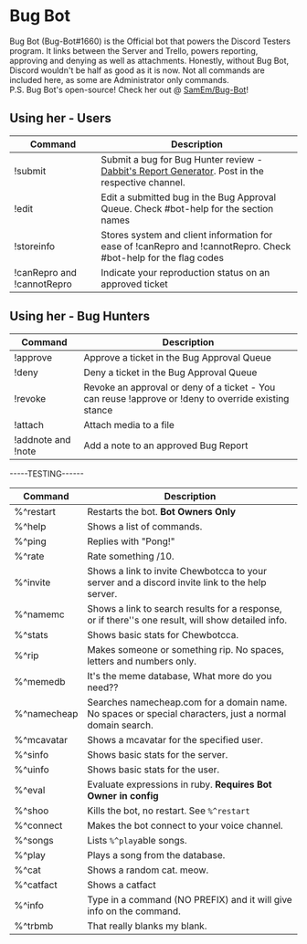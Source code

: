 # Bug Bot
Bug Bot (Bug-Bot#1660) is the Official bot that powers the Discord Testers program. It links between the Server and Trello, powers reporting, approving and denying as well as attachments. Honestly, without Bug Bot, Discord wouldn't be half as good as it is now.  Not all commands are included here, as some are Administrator only commands.  
P.S. Bug Bot's open-source! Check her out @ [SamEm/Bug-Bot](https://github.com/SamEm/Bug-Bot)!

## Using her - Users
Command | Description
--- | ----
!submit | Submit a bug for Bug Hunter review - [Dabbit's Report Generator](https://dabbit.typeform.com/to/mnlaDU). Post in the respective channel.
!edit | Edit a submitted bug in the Bug Approval Queue. Check #bot-help for the section names
!storeinfo | Stores system and client information for ease of !canRepro and !cannotRepro. Check #bot-help for the flag codes
!canRepro and !cannotRepro | Indicate your reproduction status on an approved ticket

## Using her - Bug Hunters
Command | Description
--- | ----
!approve | Approve a ticket in the Bug Approval Queue
!deny | Deny a ticket in the Bug Approval Queue
!revoke | Revoke an approval or deny of a ticket - You can reuse !approve or !deny to override existing stance
!attach | Attach media to a file
!addnote and !note | Add a note to an approved Bug Report


-----TESTING------

Command | Description
---|----
%^restart | Restarts the bot. **Bot Owners Only**
%^help | Shows a list of commands.
%^ping | Replies with "Pong!"
%^rate | Rate something /10.
%^invite | Shows a link to invite Chewbotcca to your server and a discord invite link to the help server.
%^namemc | Shows a link to search results for a response, or if there''s one result, will show detailed info.
%^stats | Shows basic stats for Chewbotcca.
%^rip | Makes someone or something rip. No spaces, letters and numbers only.
%^memedb | It's the meme database, What more do you need??
%^namecheap | Searches namecheap.com for a domain name. No spaces or special characters, just a normal domain search.
%^mcavatar | Shows a mcavatar for the specified user.
%^sinfo | Shows basic stats for the server.
%^uinfo | Shows basic stats for the user.
%^eval | Evaluate expressions in ruby. **Requires Bot Owner in config**
%^shoo | Kills the bot, no restart. See `%^restart`
%^connect | Makes the bot connect to your voice channel.
%^songs | Lists `%^play`able songs.
%^play | Plays a song from the database.
%^cat | Shows a random cat. meow.
%^catfact | Shows a catfact
%^info | Type in a command (NO PREFIX) and it will give info on the command.
%^trbmb | That really blanks my blank.
